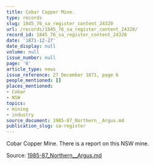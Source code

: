 ```yaml
---
title: Cobar Copper Mine.
type: records
slug: 1845_76_sa_register_content_24320
url: /records/1845_76_sa_register_content_24320/
record_id: 1845_76_sa_register_content_24320
date: '1871-12-27'
date_display: null
volume: null
issue_number: null
page: '6'
article_type: news
issue_reference: 27 December 1871, page 6
people_mentioned: []
places_mentioned:
- Cobar
- NSW
topics:
- mining
- industry
source_document: 1985-87_Northern__Argus.md
publication_slug: sa-register
---
```


Cobar Copper Mine.  There is a report on this NSW mine.

Source: [1985-87_Northern__Argus.md](/downloads/markdown/1985-87_Northern__Argus.md)
